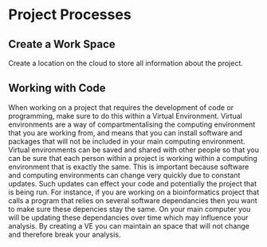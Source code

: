 # Project Processes

## Create a Work Space
Create a location on the cloud to store all information about the project.

## Working with Code
When working on a project that requires the development of code or programming, make sure to do this within a Virtual Environment. Virtual environments are a way of compartmentalising the computing environment that you are working from, and means that you can install software and packages that will not be included in your main computing environment. Virtual environments can be saved and shared with other people so that you can be sure that each person within a project is working within a computing environment that is exactly the same. This is important because software and computing environments can change very quickly due to constant updates. Such updates can effect your code and potentially the project that is being run. For instance, if you are working on a bioinformatics project that calls a program that relies on several software dependancies then you want to make sure these depencies stay the same. On your main computer you will be updating these dependancies over time which may influence your analysis. By creating a VE you can maintain an space that will not change and therefore break your analysis.
